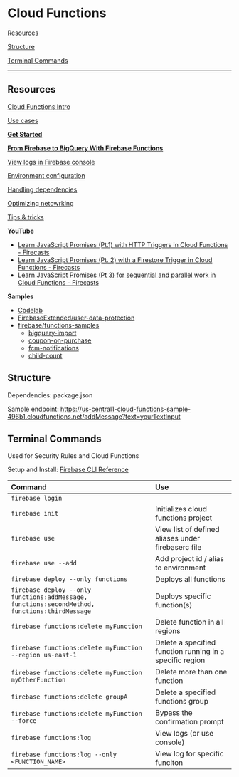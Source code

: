 # Cloud Functions

[Resources](#Resources)

[Structure](#Structure)

[Terminal Commands](#Terminal-Commands)

---

## Resources

[Cloud Functions Intro](https://firebase.google.com/docs/functions/)

[Use cases](https://firebase.google.com/docs/functions/use-cases)

**[Get Started](https://firebase.google.com/docs/functions/get-started)**

**[From Firebase to BigQuery With Firebase Functions](https://blog.questionable.services/article/from-firestore-to-bigquery-firebase-functions/)**

[View logs in Firebase console](https://console.firebase.google.com/project/_/functions/logs?search=&severity=DEBUG)

[Environment configuration](https://firebase.google.com/docs/functions/config-env)

[Handling dependencies](https://firebase.google.com/docs/functions/handle-dependencies)

[Optimizing netowrking](https://firebase.google.com/docs/functions/networking)

[Tips & tricks](https://firebase.google.com/docs/functions/tips)

**YouTube**
- [Learn JavaScript Promises (Pt.1) with HTTP Triggers in Cloud Functions - Firecasts](https://www.youtube.com/watch?v=7IkUgCLr5oA&t)
- [Learn JavaScript Promises (Pt. 2) with a Firestore Trigger in Cloud Functions - Firecasts](https://www.youtube.com/watch?v=652XeeKNHSk&t)
- [Learn JavaScript Promises (Pt 3) for sequential and parallel work in Cloud Functions - Firecasts](https://www.youtube.com/watch?v=d9GrysWH1Lc)

**Samples**
- [Codelab](https://codelabs.developers.google.com/codelabs/firebase-cloud-functions/#0)
- [FirebaseExtended/user-data-protection](https://github.com/FirebaseExtended/user-data-protection)
- [firebase/functions-samples](https://github.com/firebase/functions-samples)
   - [bigquery-import](https://github.com/firebase/functions-samples/tree/master/bigquery-import) 
   - [coupon-on-purchase](https://github.com/firebase/functions-samples/tree/master/coupon-on-purchase)
   - [fcm-notifications](https://github.com/firebase/functions-samples/tree/master/fcm-notifications)
   - [child-count](https://github.com/firebase/functions-samples/tree/master/child-count)


## Structure

Dependencies: package.json

Sample endpoint: https://us-central1-cloud-functions-sample-496b1.cloudfunctions.net/addMessage?text=yourTextInput

## Terminal Commands
Used for Security Rules and Cloud Functions

Setup and Install: [Firebase CLI Reference](https://firebase.google.com/docs/cli/)

|Command|Use
|:---|:---|
| `firebase login`| 
| `firebase init`| Initializes cloud functions project
| `firebase use`| View list of defined aliases under firebaserc file
| `firebase use --add` | Add project id / alias to environment
| `firebase deploy --only functions` | Deploys all functions
| `firebase deploy --only functions:addMessage, functions:secondMethod, functions:thirdMessage` | Deploys specific function(s)
| `firebase functions:delete myFunction` | Delete function in all regions
| `firebase functions:delete myFunction --region us-east-1` |  Delete a specified function running in a specific region
|  `firebase functions:delete myFunction myOtherFunction` | Delete more than one function
|  `firebase functions:delete groupA` | Delete a specified functions group
|   `firebase functions:delete myFunction --force` | Bypass the confirmation prompt
| `firebase functions:log` | View logs (or use console)
| `firebase functions:log --only <FUNCTION_NAME>` | View log for specific funciton